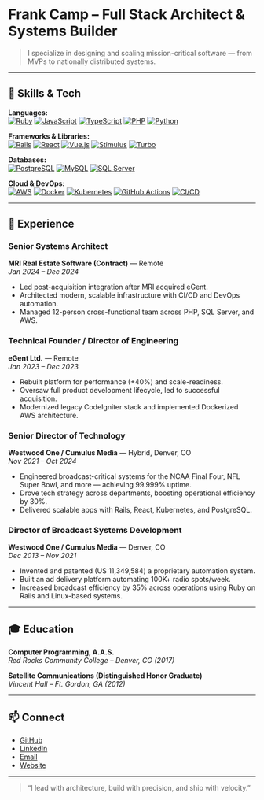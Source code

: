 # Frank Camp – Full Stack Architect & Systems Builder

> I specialize in designing and scaling mission-critical software — from MVPs to nationally distributed systems.

---

## 🧠 Skills & Tech

**Languages:**  
[![Ruby](https://img.shields.io/badge/-Ruby-cc342d?logo=ruby)]() [![JavaScript](https://img.shields.io/badge/-JavaScript-f7df1e?logo=javascript)]() [![TypeScript](https://img.shields.io/badge/-TypeScript-3178c6?logo=typescript)]() [![PHP](https://img.shields.io/badge/-PHP-8892BE?logo=php)]() [![Python](https://img.shields.io/badge/-Python-3776ab?logo=python)]()

**Frameworks & Libraries:**  
[![Rails](https://img.shields.io/badge/-Ruby_on_Rails-cc0000?logo=rubyonrails)]() [![React](https://img.shields.io/badge/-React-61dafb?logo=react&logoColor=black)]() [![Vue.js](https://img.shields.io/badge/-Vue.js-4FC08D?logo=vue.js)]() [![Stimulus](https://img.shields.io/badge/-StimulusJS-fcaf3e?logo=stimulus)]() [![Turbo](https://img.shields.io/badge/-Turbo-red?logo=hotwired)]()

**Databases:**  
[![PostgreSQL](https://img.shields.io/badge/-PostgreSQL-336791?logo=postgresql)]() [![MySQL](https://img.shields.io/badge/-MySQL-4479A1?logo=mysql)]() [![SQL Server](https://img.shields.io/badge/-SQL_Server-CC2927?logo=microsoftsqlserver)]()

**Cloud & DevOps:**  
[![AWS](https://img.shields.io/badge/-AWS-232F3E?logo=amazonaws)]() [![Docker](https://img.shields.io/badge/-Docker-2496ED?logo=docker)]() [![Kubernetes](https://img.shields.io/badge/-Kubernetes-326ce5?logo=kubernetes)]() [![GitHub Actions](https://img.shields.io/badge/-GitHub_Actions-2088FF?logo=githubactions)]() [![CI/CD](https://img.shields.io/badge/-CI/CD-orange)]()

---

## 🧱 Experience

### **Senior Systems Architect**  
**MRI Real Estate Software (Contract)** — Remote  
*Jan 2024 – Dec 2024*  
- Led post-acquisition integration after MRI acquired eGent.
- Architected modern, scalable infrastructure with CI/CD and DevOps automation.
- Managed 12-person cross-functional team across PHP, SQL Server, and AWS.

### **Technical Founder / Director of Engineering**  
**eGent Ltd.** — Remote  
*Jan 2023 – Dec 2023*  
- Rebuilt platform for performance (+40%) and scale-readiness.
- Oversaw full product development lifecycle, led to successful acquisition.
- Modernized legacy CodeIgniter stack and implemented Dockerized AWS architecture.

### **Senior Director of Technology**  
**Westwood One / Cumulus Media** — Hybrid, Denver, CO  
*Nov 2021 – Oct 2024*  
- Engineered broadcast-critical systems for the NCAA Final Four, NFL Super Bowl, and more — achieving 99.999% uptime.
- Drove tech strategy across departments, boosting operational efficiency by 30%.
- Delivered scalable apps with Rails, React, Kubernetes, and PostgreSQL.

### **Director of Broadcast Systems Development**  
**Westwood One / Cumulus Media** — Denver, CO  
*Dec 2013 – Nov 2021*  
- Invented and patented (US 11,349,584) a proprietary automation system.
- Built an ad delivery platform automating 100K+ radio spots/week.
- Increased broadcast efficiency by 35% across operations using Ruby on Rails and Linux-based systems.

---

## 🎓 Education

**Computer Programming, A.A.S.**  
*Red Rocks Community College – Denver, CO (2017)*

**Satellite Communications (Distinguished Honor Graduate)**  
*Vincent Hall – Ft. Gordon, GA (2012)*

---

## 📫 Connect

- [GitHub](https://github.com/roaring-lion-33)  
- [LinkedIn](https://linkedin.com/in/franklincamp)  
- [Email](mailto:frank@frankcamp.tech)  
- [Website](https://zerotoone.cloud)

---

> “I lead with architecture, build with precision, and ship with velocity.”
